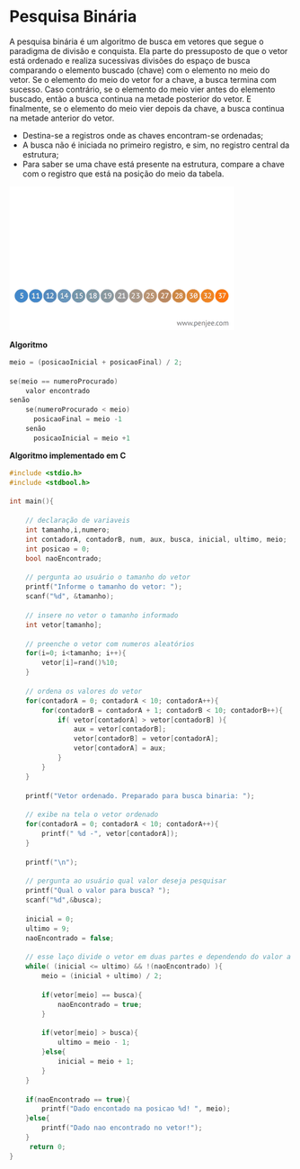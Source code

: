 # Pesquisa Binária

A pesquisa binária é um algoritmo de busca em vetores que segue o paradigma de divisão e conquista. Ela parte do pressuposto de que o vetor está ordenado e realiza sucessivas divisões do espaço de busca comparando o elemento buscado (chave) com o elemento no meio do vetor. Se o elemento do meio do vetor for a chave, a busca termina com sucesso. Caso contrário, se o elemento do meio vier antes do elemento buscado, então a busca continua na metade posterior do vetor. E finalmente, se o elemento do meio vier depois da chave, a busca continua na metade anterior do vetor.

- Destina-se a registros onde as chaves encontram-se ordenadas;
- A busca não é iniciada no primeiro registro, e sim, no registro central da estrutura;
- Para saber se uma chave está presente na estrutura, compare a chave com o registro que está na posição do meio da tabela.

<img src="images/optimal-binary-search-tree-from-sorted-array.gif" alt="Pesquisa Binária">

**Algoritmo**

```c
meio = (posicaoInicial + posicaoFinal) / 2;

se(meio == numeroProcurado)
    valor encontrado
senão
    se(numeroProcurado < meio)
      posicaoFinal = meio -1
    senão
      posicaoInicial = meio +1    
```

**Algoritmo implementado em C**

```c
#include <stdio.h>
#include <stdbool.h>

int main(){

    // declaração de variaveis
    int tamanho,i,numero;
    int contadorA, contadorB, num, aux, busca, inicial, ultimo, meio;
    int posicao = 0;
    bool naoEncontrado;

    // pergunta ao usuário o tamanho do vetor
    printf("Informe o tamanho do vetor: ");
    scanf("%d", &tamanho);

    // insere no vetor o tamanho informado
    int vetor[tamanho];

    // preenche o vetor com numeros aleatórios
    for(i=0; i<tamanho; i++){
        vetor[i]=rand()%10;
    }

    // ordena os valores do vetor
    for(contadorA = 0; contadorA < 10; contadorA++){
        for(contadorB = contadorA + 1; contadorB < 10; contadorB++){
            if( vetor[contadorA] > vetor[contadorB] ){
                aux = vetor[contadorB];
                vetor[contadorB] = vetor[contadorA];
                vetor[contadorA] = aux;
            }
        }
    }

    printf("Vetor ordenado. Preparado para busca binaria: ");

    // exibe na tela o vetor ordenado
    for(contadorA = 0; contadorA < 10; contadorA++){
        printf(" %d -", vetor[contadorA]);
    }

    printf("\n");

    // pergunta ao usuário qual valor deseja pesquisar
    printf("Qual o valor para busca? ");
    scanf("%d",&busca);

    inicial = 0;
    ultimo = 9;
    naoEncontrado = false;

    // esse laço divide o vetor em duas partes e dependendo do valor a ser encontrado escolhe uma das partes
    while( (inicial <= ultimo) && !(naoEncontrado) ){
        meio = (inicial + ultimo) / 2;

        if(vetor[meio] == busca){
            naoEncontrado = true;
        }

        if(vetor[meio] > busca){
            ultimo = meio - 1;
        }else{
            inicial = meio + 1;
        }
    }

    if(naoEncontrado == true){
        printf("Dado encontado na posicao %d! ", meio);
    }else{
        printf("Dado nao encontrado no vetor!");
    }
     return 0;
}

```